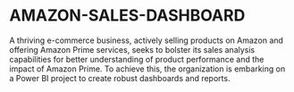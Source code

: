 # AMAZON-SALES-DASHBOARD
A thriving e-commerce business, actively selling products on Amazon and offering Amazon Prime services, seeks to bolster its sales analysis capabilities for better understanding of product performance and the impact of Amazon Prime. To achieve this, the organization is embarking on a Power BI project to create robust dashboards and reports.
